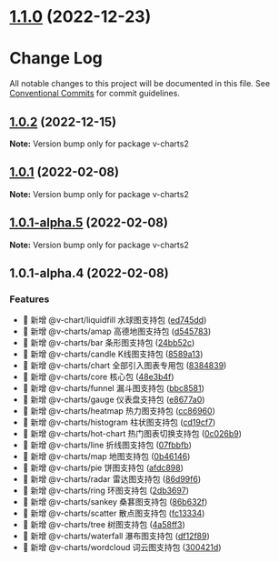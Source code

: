 # [1.1.0](https://github.com/denaro-org/v-charts2/compare/v1.0.2...v1.1.0) (2022-12-23)



# Change Log

All notable changes to this project will be documented in this file.
See [Conventional Commits](https://conventionalcommits.org) for commit guidelines.

## [1.0.2](https://github.com/denaro-org/v-charts2/compare/v1.0.1...v1.0.2) (2022-12-15)

**Note:** Version bump only for package v-charts2





## [1.0.1](https://github.com/denaro-org/v-charts2/compare/v1.0.1-alpha.5...v1.0.1) (2022-02-08)

**Note:** Version bump only for package v-charts2





## [1.0.1-alpha.5](https://github.com/denaro-org/v-charts2/compare/v1.0.1-alpha.4...v1.0.1-alpha.5) (2022-02-08)

**Note:** Version bump only for package v-charts2





## 1.0.1-alpha.4 (2022-02-08)


### Features

* 🎸 新增 @v-chart/liquidfill 水球图支持包 ([ed745dd](https://github.com/denaro-org/v-charts2/commit/ed745dd2c400e8431bf34b4d9976a1cc3ff2afc3))
* 🎸 新增 @v-charts/amap 高德地图支持包 ([d545783](https://github.com/denaro-org/v-charts2/commit/d545783d457a9b353e5c4e2afb5126cf4ade134e))
* 🎸 新增 @v-charts/bar 条形图支持包 ([24bb52c](https://github.com/denaro-org/v-charts2/commit/24bb52c3c4ceb20e4cd32f94c685ac94a5b18e19))
* 🎸 新增 @v-charts/candle K线图支持包 ([8589a13](https://github.com/denaro-org/v-charts2/commit/8589a13002463f9bc3c10afd3743178e5515ec5f))
* 🎸 新增 @v-charts/chart 全部引入图表专用包 ([8384839](https://github.com/denaro-org/v-charts2/commit/8384839688218f9449cdb9bc8def95660b1db2b4))
* 🎸 新增 @v-charts/core 核心包 ([48e3b4f](https://github.com/denaro-org/v-charts2/commit/48e3b4f3b7c01c35c2ed1830caf22a9b442a020f))
* 🎸 新增 @v-charts/funnel 漏斗图支持包 ([bbc8581](https://github.com/denaro-org/v-charts2/commit/bbc85816cf3325d86342511c95e2d35969a200a0))
* 🎸 新增 @v-charts/gauge 仪表盘支持包 ([e8677a0](https://github.com/denaro-org/v-charts2/commit/e8677a0afdeb9d2079f86dc5c097fa2a56ec38cd))
* 🎸 新增 @v-charts/heatmap 热力图支持包 ([cc86960](https://github.com/denaro-org/v-charts2/commit/cc86960223a7605b4f36d6e22715467ba211ab90))
* 🎸 新增 @v-charts/histogram 柱状图支持包 ([cd19cf7](https://github.com/denaro-org/v-charts2/commit/cd19cf71c46265791e14e7b107af4c8ddde37beb))
* 🎸 新增 @v-charts/hot-chart 热门图表切换支持包 ([0c026b9](https://github.com/denaro-org/v-charts2/commit/0c026b915aa9c5530c26a16b0d2c6b413e5aa55a))
* 🎸 新增 @v-charts/line 折线图支持包 ([07fbbfb](https://github.com/denaro-org/v-charts2/commit/07fbbfb3baafeeade8d32698bc2e459ef577fdcf))
* 🎸 新增 @v-charts/map 地图支持包 ([0b46146](https://github.com/denaro-org/v-charts2/commit/0b46146ab72b4bf188739665eb3626ad7ba17b39))
* 🎸 新增 @v-charts/pie 饼图支持包 ([afdc898](https://github.com/denaro-org/v-charts2/commit/afdc8983e215aaec883fbfd9d792e1f9d9a07c6c))
* 🎸 新增 @v-charts/radar 雷达图支持包 ([86d99f6](https://github.com/denaro-org/v-charts2/commit/86d99f6d5d6ce2c1c2a4cc92e7a57c95abbd1755))
* 🎸 新增 @v-charts/ring 环图支持包 ([2db3697](https://github.com/denaro-org/v-charts2/commit/2db3697855220b87f2d45ae1c4503190e98bd87b))
* 🎸 新增 @v-charts/sankey 桑葚图支持包 ([86b632f](https://github.com/denaro-org/v-charts2/commit/86b632f2d0db1469711b094a1ac326ce58bfd2fa))
* 🎸 新增 @v-charts/scatter 散点图支持包 ([fc13334](https://github.com/denaro-org/v-charts2/commit/fc13334dc526390b63da1cdccd4b2bc7751bd17d))
* 🎸 新增 @v-charts/tree 树图支持包 ([4a58ff3](https://github.com/denaro-org/v-charts2/commit/4a58ff38c6541b2f5e37da01e11751b904ad6212))
* 🎸 新增 @v-charts/waterfall 瀑布图支持包 ([df12f89](https://github.com/denaro-org/v-charts2/commit/df12f8904f5d9b8713889d8a94426886c3d97194))
* 🎸 新增 @v-charts/wordcloud 词云图支持包 ([300421d](https://github.com/denaro-org/v-charts2/commit/300421db4fe8061e8dbdb3546cb5ac4677e43ce7))
